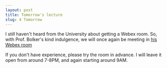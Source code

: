 ```yaml
---
layout: post
title: Tomorrow's lecture
slug: 4 Tomorrow
---
```


I _still_ haven't heard from the University about getting a Webex room. So, with Prof. Bolker's kind indulgence, we will once again be meeting in [his Webex room](https://mcmaster.webex.com/meet/bolkerb)

If you don't have experience, please try the room in advance. I will leave it open from around 7-8PM, and again starting around 9AM.
